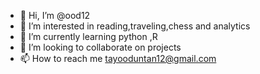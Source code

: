 - 👋 Hi, I’m @ood12
- 👀 I’m interested in reading,traveling,chess and analytics 
- 🌱 I’m currently learning python ,R
- 💞️ I’m looking to collaborate on projects 
- 📫 How to reach me tayooduntan12@gmail.com

<!---
ood12/ood12 is a ✨ special ✨ repository because its `README.md` (this file) appears on your GitHub profile.
You can click the Preview link to take a look at your changes.
--->
